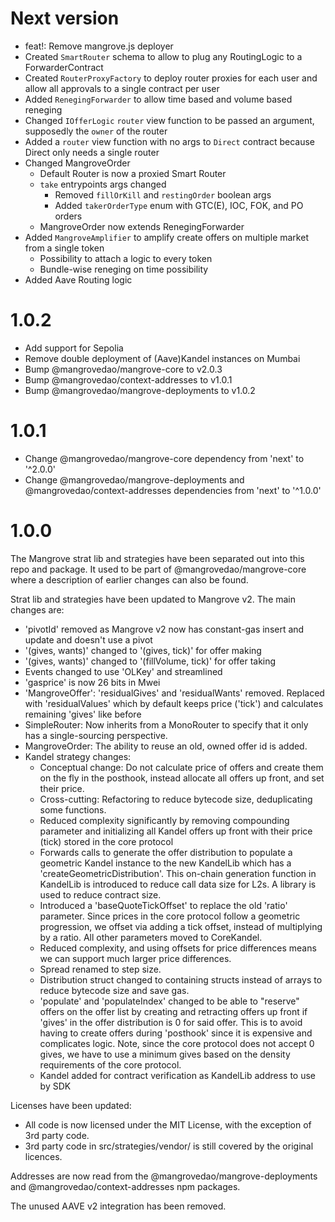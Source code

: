 # Next version

- feat!: Remove mangrove.js deployer
- Created `SmartRouter` schema to allow to plug any RoutingLogic to a ForwarderContract
- Created `RouterProxyFactory` to deploy router proxies for each user and allow all approvals to a single contract per user
- Added `RenegingForwarder` to allow time based and volume based reneging
- Changed `IOfferLogic` `router` view function to be passed an argument, supposedly the `owner` of the router
- Added a `router` view function with no args to `Direct` contract because Direct only needs a single router
- Changed MangroveOrder
  - Default Router is now a proxied Smart Router
  - `take` entrypoints args changed
    - Removed `fillOrKill` and `restingOrder` boolean args
    - Added `takerOrderType` enum with GTC(E), IOC, FOK, and PO orders
  - MangroveOrder now extends RenegingForwarder
- Added `MangroveAmplifier` to amplify create offers on multiple market from a single token
  - Possibility to attach a logic to every token
  - Bundle-wise reneging on time possibility
- Added Aave Routing logic

# 1.0.2

- Add support for Sepolia
- Remove double deployment of (Aave)Kandel instances on Mumbai
- Bump @mangrovedao/mangrove-core to v2.0.3
- Bump @mangrovedao/context-addresses to v1.0.1
- Bump @mangrovedao/mangrove-deployments to v1.0.2

# 1.0.1

- Change @mangrovedao/mangrove-core dependency from 'next' to '^2.0.0'
- Change @mangrovedao/mangrove-deployments and @mangrovedao/context-addresses dependencies from 'next' to '^1.0.0'

# 1.0.0

The Mangrove strat lib and strategies have been separated out into this repo and package. It used to be part of @mangrovedao/mangrove-core where a description of earlier changes can also be found.

Strat lib and strategies have been updated to Mangrove v2.
The main changes are:

- 'pivotId' removed as Mangrove v2 now has constant-gas insert and update and doesn't use a pivot
- '(gives, wants)' changed to '(gives, tick)' for offer making
- '(gives, wants)' changed to '(fillVolume, tick)' for offer taking
- Events changed to use 'OLKey' and streamlined
- 'gasprice' is now 26 bits in Mwei
- 'MangroveOffer': 'residualGives' and 'residualWants' removed. Replaced with 'residualValues' which by default keeps price ('tick') and calculates remaining 'gives' like before
- SimpleRouter: Now inherits from a MonoRouter to specify that it only has a single-sourcing perspective.
- MangroveOrder: The ability to reuse an old, owned offer id is added.
- Kandel strategy changes:
  - Conceptual change: Do not calculate price of offers and create them on the fly in the posthook, instead allocate all offers up front, and set their price.
  - Cross-cutting: Refactoring to reduce bytecode size, deduplicating some functions.
  - Reduced complexity significantly by removing compounding parameter and initializing all Kandel offers up front with their price (tick) stored in the core protocol
  - Forwards calls to generate the offer distribution to populate a geometric Kandel instance to the new KandelLib which has a 'createGeometricDistribution'. This on-chain generation function in KandelLib is introduced to reduce call data size for L2s. A library is used to reduce contract size.
  - Introduced a 'baseQuoteTickOffset' to replace the old 'ratio' parameter. Since prices in the core protocol follow a geometric progression, we offset via adding a tick offset, instead of multiplying by a ratio. All other parameters moved to CoreKandel.
  - Reduced complexity, and using offsets for price differences means we can support much larger price differences.
  - Spread renamed to step size.
  - Distribution struct changed to containing structs instead of arrays to reduce bytecode size and save gas.
  - 'populate' and 'populateIndex' changed to be able to "reserve" offers on the offer list by creating and retracting offers up front if 'gives' in the offer distribution is 0 for said offer. This is to avoid having to create offers during 'posthook' since it is expensive and complicates logic. Note, since the core protocol does not accept 0 gives, we have to use a minimum gives based on the density requirements of the core protocol.
  - Kandel added for contract verification as KandelLib address to use by SDK

Licenses have been updated:

- All code is now licensed under the MIT License, with the exception of 3rd party code.
- 3rd party code in src/strategies/vendor/ is still covered by the original licences.

Addresses are now read from the @mangrovedao/mangrove-deployments and @mangrovedao/context-addresses npm packages.

The unused AAVE v2 integration has been removed.
